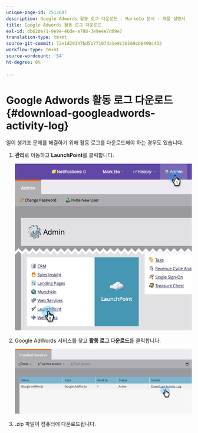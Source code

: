 ```yaml
---
unique-page-id: 7512607
description: Google Adwords 활동 로그 다운로드 - Marketo 문서 - 제품 설명서
title: Google Adwords 활동 로그 다운로드
exl-id: db62de71-9e9e-46de-a788-3e9e4e7d09e7
translation-type: tm+mt
source-git-commit: 72e1d29347bd5b77107da1e9c30169cb6490c432
workflow-type: tm+mt
source-wordcount: '54'
ht-degree: 0%

---
```


# Google Adwords 활동 로그 다운로드 {#download-googleadwords-activity-log}

일이 생기죠 문제를 해결하기 위해 활동 로그를 다운로드해야 하는 경우도 있습니다.

1. **관리**&#x200B;로 이동하고 **LaunchPoint**&#x200B;를 클릭합니다.

   ![](assets/image2015-4-22-15-3a33-3a47.png)

1. Google AdWords 서비스를 찾고 **활동 로그 다운로드**&#x200B;를 클릭합니다.

   ![](assets/image2015-4-22-17-3a49-3a49.png)

1. .zip 파일이 컴퓨터에 다운로드됩니다.
